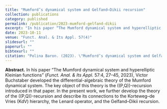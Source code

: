 ```yaml
---
title: "Mumford’s dynamical system and Gelfand–Dikii recursion"
collection: publications
category: published
permalink: /publication/2023-mumford-gelfand-dikii
excerpt: "In his paper “The Mumford dynamical system and hyperelliptic Kleinian functions” (*Funct. Anal. & Its Appl.* 57:4, 27–45, 2023), Victor Buchstaber developed the differential-algebraic theory of the Mumford dynamical system. The key object of this theory is the (P,Q)-recursion introduced in that paper. In the present work, we further develop the theory of the (P,Q)-recursion and describe its connections to the Korteweg–de Vries (KdV) hierarchy, the Lenard operator, and the Gelfand–Dikii recursion."
date: 2023-10-11
venue: "Funct. Anal. & Its Appl. 57(4)"
slidesurl: ""
paperurl: ""
bibtexurl: ""
citation: "Polina Baron. (2023). \"Mumford’s dynamical system and Gelfand–Dikii recursion.\" <i>Funct. Anal. &amp; Its Appl.</i> 57(4)."
---
```


**Abstract.** In his paper “The Mumford dynamical system and hyperelliptic Kleinian functions” (*Funct. Anal. & Its Appl.* 57:4, 27–45, 2023), Victor Buchstaber developed the differential-algebraic theory of the Mumford dynamical system. The key object of this theory is the \((P,Q)\)-recursion introduced in that paper. In the present work, we further develop the theory of the \((P,Q)\)-recursion and describe its connections to the Korteweg–de Vries (KdV) hierarchy, the Lenard operator, and the Gelfand–Dikii recursion.

